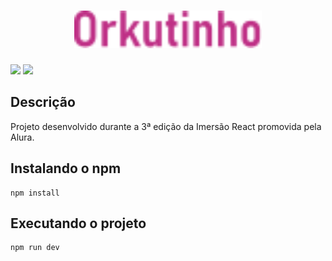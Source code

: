 <h1 align="center">
  <img alt="Orkutinho" title="#Orkutinho" width="300px" src="./public/img/logo.svg" />
</h1>

<img src="https://img.shields.io/static/v1?label=MichelleBudri&message=Orkutinho&color=d81d99"/> <img src="https://img.shields.io/github/license/MichelleBudri/orkutinho"/>


## Descrição
<p>Projeto desenvolvido durante a 3ª edição da Imersão React promovida pela Alura.</p>

## Instalando o npm
```
npm install
```

## Executando o projeto
```
npm run dev
```
